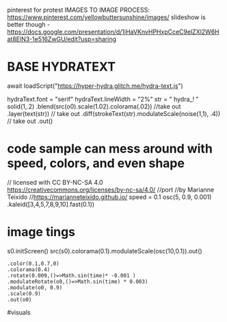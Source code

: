 pinterest for protest IMAGES TO IMAGE PROCESS: https://www.pinterest.com/yellowbuttersunshine/images/
slideshow is better though - https://docs.google.com/presentation/d/1jHaVKnvHPHxpCceC9elZXl2W6Hat8ElN3-1e516ZwGU/edit?usp=sharing
# BASE HYDRATEXT 

await loadScript("https://hyper-hydra.glitch.me/hydra-text.js")

hydraText.font = "serif"
hydraText.lineWidth = "2%"
str = " hydra_! "
solid(1,.2)
	.blend(src(o0).scale(1.02).colorama(.02)) //take out 
	.layer(text(str)) // take out
	.diff(strokeText(str).modulateScale(noise(1,1), .4)) // take out 
	.out()


 # code sample can mess around with speed, colors, and even shape 
// licensed with CC BY-NC-SA 4.0 https://creativecommons.org/licenses/by-nc-sa/4.0/
//port
//by Marianne Teixido
//https://marianneteixido.github.io/
speed = 0.1
osc(5, 0.9, 0.001)
    .kaleid([3,4,5,7,8,9,10].fast(0.1))


# image tings 
s0.initScreen()
src(s0).colorama(0.1).modulateScale(osc(10,0.1)).out()

    .color(0.1,0.7,0)
    .colorama(0.4)
    .rotate(0.009,()=>Math.sin(time)* -0.001 )
    .modulateRotate(o0,()=>Math.sin(time) * 0.003)
    .modulate(o0, 0.9)
    .scale(0.9)
    .out(o0)


#visuals 

